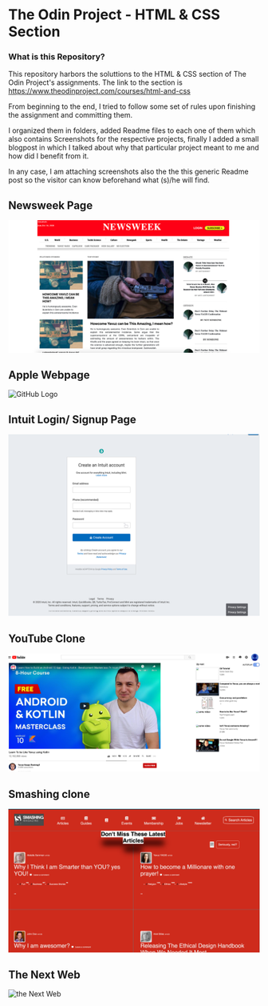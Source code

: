 # The Odin Project - HTML & CSS Section

### What is this Repository?

  This repository harbors the soluttions to the HTML & CSS section of The Odin Project's assignments. The link to the section is <https://www.theodinproject.com/courses/html-and-css>
  
  From beginning to the end, I tried to follow some set of rules upon finishing the assignment and committing them.
  
  I organized them in folders, added Readme files to each one of them which also contains Screenshots for the respective projects, finally I added a small blogpost
  in which I talked about why that particular project meant to me and how did I benefit from it.
  
  In any case, I am attaching screenshots also the the this generic Readme post so the visitor can know beforehand what (s)/he will find.
  
  
  
  
  ## Newsweek Page
  
  ![newsweek](https://github.com/MYavuzYAGIS/ODINProjects/blob/master/SS/newsweek1.png)
  
  
  ## Apple Webpage 
  
  ![GitHub Logo](https://github.com/MYavuzYAGIS/ODINProjects/blob/master/SS/apple.png)
  
  
  
  ## Intuit Login/ Signup Page
  
  ![GitHub Logo](https://github.com/MYavuzYAGIS/ODINProjects/blob/master/SS/intuit.png)
  
  
  
  ## YouTube Clone
  
  ![GitHub Youtube](https://github.com/MYavuzYAGIS/ODINProjects/blob/master/SS/odin-Youtube1.png)
  
  
  
  ## Smashing clone
  
  ![smashing](https://github.com/MYavuzYAGIS/ODINProjects/blob/master/SS/smashing1.png)
  
  
  ## The Next Web
  
  ![the Next Web](https://github.com/MYavuzYAGIS/ODINProjects/blob/master/SS/the%20Next%20Web.png)
